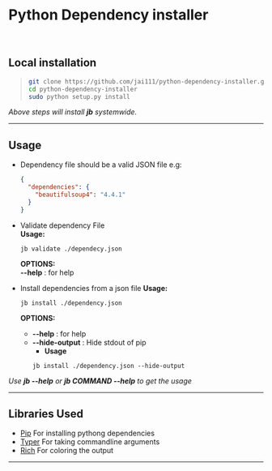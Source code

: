 # **Python Dependency installer**

<br />

## **Local installation**

> ```sh
> git clone https://github.com/jai111/python-dependency-installer.git
> cd python-dependency-installer
> sudo python setup.py install
> ```

_Above steps will install **jb** systemwide._

<hr/>

## **Usage**

- Dependency file should be a valid JSON file
  e.g:

  ```json
  {
    "dependencies": {
      "beautifulsoup4": "4.4.1"
    }
  }
  ```

- Validate dependency File<br />
  **Usage:**

  ```shell
  jb validate ./dependecy.json
  ```

  **OPTIONS:**<br />
  **--help** : for help

- Install dependencies from a json file
  **Usage:**

  ```shell
  jb install ./dependency.json
  ```

  **OPTIONS:**<br />

  - **--help** : for help
  - **--hide-output** : Hide stdout of pip
    - **Usage**
    ```shell
    jb install ./dependency.json --hide-output
    ```

_Use **jb --help** or **jb COMMAND --help** to get the usage_

<hr/>

## **Libraries Used**

- [Pip](https://github.com/pypa/pip) For installing pythong dependencies
- [Typer](https://github.com/tiangolo/typer) For taking commandline arguments
- [Rich](https://github.com/Textualize/rich) For coloring the output

<hr/>
